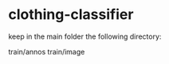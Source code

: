 # clothing-classifier

keep in the main folder the following directory:

  train/annos
  train/image
